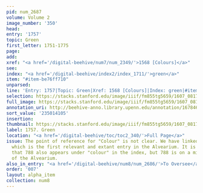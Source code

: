```yaml
---
pid: num_2687
volume: Volume 2
image_number: '350'
head:
entry: '1757'
topic: Green
first_letter: 1751-1775
page:
add:
xref: "<a href='/digital-beehive/num7/num_2349/'>1568 [Colours]</a>"
see:
index: "<a href='/digital-beehive/index2/index_1711/'>green</a>"
item: "#item-be76ff710"
unparsed:
line: 'Entry: 1757|Topic: Green|Xref: 1568 [Colours]|Index: green|#item-be76ff710'
selection: https://stacks.stanford.edu/image/iiif/fm855tg5659/1607_0817/894,4105,2834,308/full/0/default.jpg
full_image: https://stacks.stanford.edu/image/iiif/fm855tg5659/1607_0817/full/full/0/default.jpg
annotation_uri: http://beehive-anno.library.upenn.edu/annotation/1678467621793
sort_value: '235014105'
insertion:
thumbnail: https://stacks.stanford.edu/image/iiif/fm855tg5659/1607_0817/894,4105,600,180/250,/0/default.jpg
label: 1757. Green
location: "<a href='/digital-beehive/toc/toc2_340/'>Full Page</a>"
issue: The point of reference for "Colour" is not clear. We have linked to 1568 [Colours],
  which is the first relevant and extant entry in the Alvearium. It is worth noting
  that 788 also appears under "colour" in the index, but 788 is on a missing page
  of the Alvearium.
also_in_entry: "<a href='/digital-beehive/num8/num_2686/'>To Oversee</a>"
order: '007'
layout: alpha_item
collection: num8
---
```

